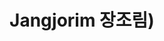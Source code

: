---
title: Jangjorim 장조림)
layout: recipe
categories: Korean
featured_image: https://source.unsplash.com/MNtag_eXMKw
from: https://www.maangchi.com/recipe/jangjorim
servings: 2
prep: 10M
cook: 90M
video:
recipe:
  ingredients_markdown: |-
    - 1 pound of beef (flank steak or round part)
    - 3/4 cup Soy Sauce
    - Water
    - 1 tablespoon Honey
    - 1/2 cup of Garlic
    - 3 Eggs
    - 2 ci[s Shishito peppers
    - dried kelp
  directions_markdown: |-
    1. Prepare 1 pound (about 450 grams) of beef (flank part or round part) and cut it along the grain into 2×3 inch sized chunks.
    2. Soak the beef chunks in cold water.
    3. Put 4 cups of water into a thick-bottomed pot and bring to a boil.
    4. When the water boils, drain the beef and put it into the boiling water.
    5. Simmer it for 50 minutes to 1 hour, until the beef is tender.
    6. When the beef is fully cooked and tender, take out the beef chunks and wash and drain them in cold water.*tip*: If the beef is still tough after 50 minutes, add more water and cook longer. Poke the beef with a fork to see if it’s tender enough or not. The fork should go through the beef easily.
    7. Sieve the beef stock through a coffee filter or cheese cloth to get a clear broth.
    8. Put the beef chunks into the pot and add 2 cups of broth, ¾ cup soy sauce, ½ cup of garlic cloves, a few strips (4×5 cm) of dried kelp, 2 cups of shishito peppers, 1 tbs honey, and rest 3 eggs on top.
    9. Bring to a boil for 7 minutes over medium high heat.
    10. Open the lid and turn the eggs over so that the egg yolks will be in the center of the eggs when they are cooked.
    11. Cook another 10 minutes.
    12. Take out the eggs and rinse them in cold water. Crack the shells a bit by gently tapping each egg on your cutting board.
    13. Put the eggs back into the pot and stir so they are submerged. **tip**: the soy sauce juice will enter through the cracks and make a cool pattern on the eggs.
    14. Cook another 15 minutes and remove the pot from the heat.
    15. Take the eggs out and peel the shells off. You will see the beautiful pattern!
    16. Cool it down and keep it in the refrigerator.
tags:
---